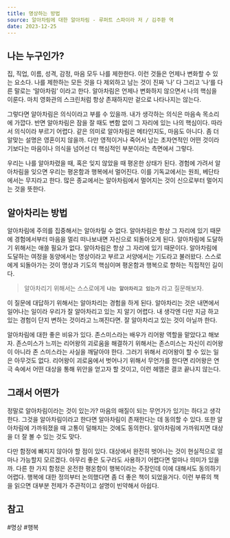 ```yaml
---
title: 명상하는 방법
source: 알아차림에 대한 알아차림 - 루퍼트 스파이라 저 / 김주환 역
date: 2023-12-25
---
```

## 나는 누구인가?

집, 직업, 이름, 성격, 감정, 마음 모두 나를 제한한다. 이런 것들은 언제나 변화할 수 있는 요소다. 나를 제한하는 모든 것을 다 제외하고 남는 것이 진짜 ‘나’ 다 그리고 ’나‘를 다른 말로는 ‘알아차림’ 이라고 한다. 알아차림은 언제나 변화하지 않으면서 나의 핵심을 이룬다. 마치 영화관의 스크린처럼 항상 존재하지만 겉으로 나타나지는 않는다. 

그렇다면 알아차림은 의식이라고 부를 수 있을까. 내가 생각하는 의식은 마음속 목소리에 가깝다. 반면  알아차림은 잠을 잘 때도 변함 없이 그 자리에 있는 나의 핵심이다. 따라서 의식이라 부르기 어렵다. 같은 의미로 알아차림은 메타인지도, 마음도 아니다. 좀 더 알맞는 설명은 영혼이지 않을까. 다만 영적이거나 죽어서 남는 초자연적인 어떤 것이라기보다는 마음이나 의식을 넘어선 더 핵심적인 부분이라는 측면에서 그렇다. 

우리는 나를 알아차렸을 때, 혹은 잊지 않았을 때 평온한 상태가 된다. 경험에 가려서 알아차림을 잊으면 우리는 평온함과 행복에서 멀어진다. 이를 기독교에서는 원죄, 베단타에서는 무지라고 한다. 많은 종교에서는 알아차림에서 멀어지는 것이 신으로부터 멀어지는 것을 뜻한다. 

## 알아차리는 방법

알아차림에 주의를 집중해서는 알아차릴 수 없다. 알아차림은 항상 그 자리에 있기 때문에 경험에서부터 마음을 멀리 떠나보내면 자신으로 되돌아오게 된다. 알아차림에 도달하기 위해서는 애쓸 필요가 없다. 알아차림은 항상 그 자리에 있기 때문이다. 알아차림에 도달하는 여정을 동양에서는 명상이라고 부르고 서양에서는 기도라고 불러왔다. 스스로에게 되돌아가는 것이 명상과 기도의 핵심이며 평온함과 행복으로 향하는 직접적인 길이다. 

> 알아차리기 위해서는 스스로에게 **`나는 알아차리고 있는가`** 라고 질문해보자. 

이 질문에 대답하기 위해서는 알아차리는 경험을 하게 된다. 알아차리는 것은 내면에서 일어나는 일이라 우리가 잘 알아차리고 있는 지 알기 어렵다. 내 생각엔 다만 지금 하고 있는 경험이 단지 변하는 것이라고 느껴진다면. 잘 알아차리고 있는 것이 아닐까 한다.

알아차림에 대한 좋은 비유가 있다. 존스미스라는 배우가 리어왕 역할을 맡았다고 해보자. 존스미스가 느끼는 리어왕의 괴로움을 해결하기 위해서는 존스미스는 자신이 리어왕이 아니라 존 스미스라는 사실을 깨달아야 한다. 그러기 위해서 리어왕이 할 수 있는 일은 아무것도 없다. 리어왕이 괴로움에서 벗어나기 위해서 무언가를  한다면 리어왕은 연극 속에서 어떤 대상을 통해 위안을 얻고자 할 것이고, 이런 헤맴은 결코 끝나지 않는다. 

## 그래서 어떤가

정말로 알아차림이라는 것이 있는가? 마음의 매질이 되는 무언가가 있기는 하다고 생각한다. 그것을 알아차림이라고 한다면 알아차림이 존재한다는 데 동의할 수 있다. 또한 알아차림에 가까워졌을 때 고통이 덜해지는 것에도 동의한다. 알아차림에 가까워지면 대상을 더 잘 볼 수 있는 것도 맞다. 

다만 함정에 빠지지 않아야 할 점이 있다. 대상에서 완전히 벗어나는 것이 현실적으로 얼마나 가능할지 모르겠다. 아무리 좋은 도구라도 사용하기 어렵다면 얼마나 의미가 있을까. 다른 한 가지 함정은 온전한 평온함이 행복이라는 주장인데 이에 대해서도 동의하기 어렵다. 행복에 대한 정의부터 논의했다면 좀 더 좋은 책이 되었을거다. 이런 부류의 책을 읽으면 대부분 전제가 주관적이고 설명이 빈약해서 아쉽다.

## 참고

#명상 #행복  
